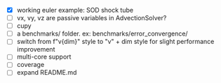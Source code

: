 - [x] working euler example: SOD shock tube
- [ ] vx, vy, vz are passive variables in AdvectionSolver?
- [ ] cupy
- [ ] a benchmarks/ folder. ex: benchmarks/error_convergence/
- [ ] switch from f"v{dim}" style to "v" + dim style for slight performance improvement
- [ ] multi-core support
- [ ] coverage
- [ ] expand README.md
